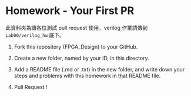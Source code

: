 Homework - Your First PR
=========

此資料夾為讓各位測試 pull request 使用，verilog 作業請傳到 `Lab00/verilog_hw` 底下。

1. Fork this repository (FPGA_Design) to your GitHub.

1. Create a new folder, named by your ID, in this directory.

1. Add a README file (.md or .txt) in the new folder, and write down your steps and problems with this homework in that README file.

1. Pull Request !
